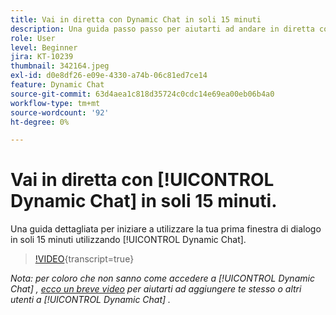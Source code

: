 ```yaml
---
title: Vai in diretta con Dynamic Chat in soli 15 minuti
description: Una guida passo passo per aiutarti ad andare in diretta con il tuo primo dialogo utilizzando il Dynamic Chat in soli 15 minuti!
role: User
level: Beginner
jira: KT-10239
thumbnail: 342164.jpeg
exl-id: d0e8df26-e09e-4330-a74b-06c81ed7ce14
feature: Dynamic Chat
source-git-commit: 63d4aea1c818d35724c0cdc14e69ea00eb06b4a0
workflow-type: tm+mt
source-wordcount: '92'
ht-degree: 0%

---
```


# Vai in diretta con [!UICONTROL Dynamic Chat] in soli 15 minuti.

Una guida dettagliata per iniziare a utilizzare la tua prima finestra di dialogo in soli 15 minuti utilizzando [!UICONTROL Dynamic Chat].

>[!VIDEO](https://video.tv.adobe.com/v/342164/?quality=12&learn=on){transcript=true}

*Nota: per coloro che non sanno come accedere a [!UICONTROL Dynamic Chat] , [ecco un breve video](https://experienceleague.adobe.com/docs/marketo-learn/tutorials/dynamic-chat/user-management.html?lang=en) per aiutarti ad aggiungere te stesso o altri utenti a [!UICONTROL Dynamic Chat] .*
